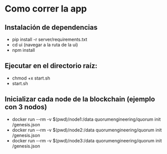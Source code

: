# Como correr la app

## Instalación de dependencias
- pip install -r server/requirements.txt
- cd ui (navegar a la ruta de la ui)
- npm install

## Ejecutar en el directorio raíz: 
- chmod +x start.sh
- start.sh

## Inicializar cada node de la blockchain (ejemplo con 3 nodos)
- docker run --rm -v $(pwd)/node1:/data quorumengineering/quorum init /genesis.json
- docker run --rm -v $(pwd)/node2:/data quorumengineering/quorum init /genesis.json
- docker run --rm -v $(pwd)/node3:/data quorumengineering/quorum init /genesis.json



